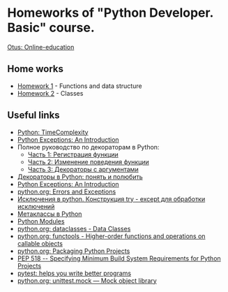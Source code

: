 # Homeworks of "Python Developer. Basic" course. 

[Otus: Online-education](https://otus.ru)

## Home works
* [Homework 1](homework_01) - Functions and data structure
* [Homework 2](homework_02) - Classes

## Useful links

* [Python: TimeComplexity](https://wiki.python.org/moin/TimeComplexity)
* [Python Exceptions: An Introduction](https://realpython.com/python-exceptions/)
* Полное руководство по декораторам в Python: 
    * [Часть 1: Регистрация функции](https://python-scripts.com/decorators-one)
    * [Часть 2: Изменение поведения функции](https://python-scripts.com/decorators-function-behavior)
    * [Часть 3: Декораторы с аргументами](https://python-scripts.com/decorators-with-arguments)
* [Декораторы в Python: понять и полюбить](https://tproger.ru/translations/demystifying-decorators-in-python/)
* [Python Exceptions: An Introduction](https://realpython.com/python-exceptions/)
* [python.org: Errors and Exceptions](https://docs.python.org/3/tutorial/errors.html)
* [Исключения в python. Конструкция try - except для обработки исключений](https://pythonworld.ru/tipy-dannyx-v-python/isklyucheniya-v-python-konstrukciya-try-except-dlya-obrabotki-isklyuchenij.html)
* [Метаклассы в Python](https://habr.com/ru/company/otus/blog/527384/)
* [Python Modules](https://www.w3schools.com/python/python_modules.asp)
* [python.org: dataclasses - Data Classes](https://docs.python.org/3/library/dataclasses.html)
* [python.org: functools - Higher-order functions and operations on callable objects](https://docs.python.org/3/library/functools.html)
* [python.org: Packaging Python Projects](https://packaging.python.org/tutorials/packaging-projects/)
* [PEP 518 -- Specifying Minimum Build System Requirements for Python Projects](https://www.python.org/dev/peps/pep-0518/)
* [pytest: helps you write better programs](https://docs.pytest.org/en/stable/index.html)
* [python.org: unittest.mock — Mock object library](https://docs.python.org/3/library/unittest.mock.html)

